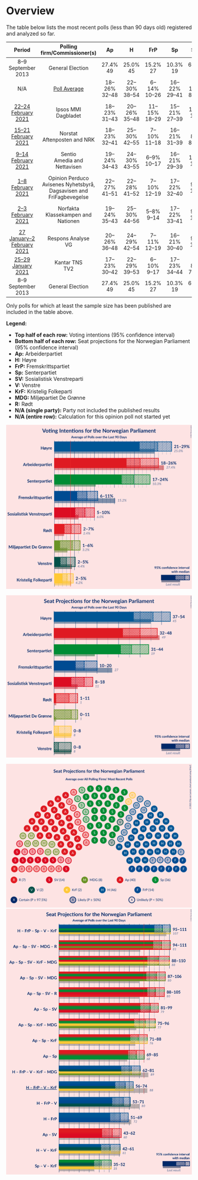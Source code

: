 # Overview

The table below lists the most recent polls (less than 90 days old) registered and analyzed so far.

| Period     | Polling firm/Commissioner(s) | Ap | H | FrP | Sp | SV | V | KrF | MDG | R |
|:----------:|:----------------------------:|:--:|:--:|:--:|:--:|:--:|:--:|:--:|:--:|:--:|
| 8–9 September 2013 | General Election | 27.4% <br> 49 | 25.0% <br> 45 | 15.2% <br> 27 | 10.3% <br> 19 | 6.0% <br> 11 | 4.4% <br> 8 | 4.2% <br> 8 | 3.2% <br> 1 | 2.4% <br> 1 |
| N/A | [Poll Average](average.html) | 18–26% <br> 32–48 | 22–30% <br> 38–54 | 6–14% <br> 10–26 | 16–22% <br> 29–41 | 5–10% <br> 8–18 | 2–6% <br> 0–10 | 2–5% <br> 0–8 | 3–6% <br> 1–11 | 2–6% <br> 1–11 |
| [22–24 February 2021](2021-02-24-IpsosMMI.html) | Ipsos MMI <br> Dagbladet | 18–23% <br> 31–43 | 20–26% <br> 35–48 | 11–15% <br> 18–29 | 15–21% <br> 27–39 | 6–10% <br> 10–18 | 3–6% <br> 2–11 | 2–5% <br> 1–8 | 3–5% <br> 1–10 | 2–4% <br> 1–7 |
| [15–21 February 2021](2021-02-21-Norstat.html) | Norstat <br> Aftenposten and NRK | 18–23% <br> 32–41 | 25–30% <br> 42–55 | 7–10% <br> 11–18 | 16–21% <br> 31–39 | 5–8% <br> 8–14 | 2–3% <br> 0–2 | 3–5% <br> 1–9 | 4–7% <br> 2–11 | 4–6% <br> 2–11 |
| [9–14 February 2021](2021-02-14-Sentio.html) | Sentio <br> Amedia and Nettavisen | 19–24% <br> 34–43 | 24–30% <br> 43–55 | 6–9% <br> 10–17 | 16–21% <br> 29–39 | 7–11% <br> 12–19 | 2–4% <br> 0–3 | 2–5% <br> 1–8 | 4–6% <br> 2–11 | 3–5% <br> 1–9 |
| [1–8 February 2021](2021-02-08-OpinionPerduco.html) | Opinion Perduco <br> Avisenes Nyhetsbyrå, Dagsavisen and FriFagbevegelse | 22–27% <br> 41–51 | 22–28% <br> 41–52 | 7–10% <br> 12–19 | 17–22% <br> 32–40 | 6–9% <br> 11–17 | 2–5% <br> 2–8 | 2–5% <br> 1–8 | 3–5% <br> 1–10 | 2–4% <br> 1–8 |
| [2–3 February 2021](2021-02-03-Norfakta.html) | Norfakta <br> Klassekampen and Nationen | 19–24% <br> 35–43 | 25–30% <br> 44–56 | 5–8% <br> 9–14 | 17–22% <br> 33–41 | 6–9% <br> 11–17 | 3–5% <br> 2–9 | 2–4% <br> 0–3 | 4–7% <br> 2–11 | 3–5% <br> 2–9 |
| [27 January–2 February 2021](2021-02-02-ResponsAnalyse.html) | Respons Analyse <br> VG | 20–26% <br> 36–48 | 24–29% <br> 42–54 | 7–11% <br> 12–19 | 16–21% <br> 30–40 | 6–9% <br> 11–16 | 1–3% <br> 0–2 | 2–5% <br> 1–8 | 3–5% <br> 1–9 | 3–6% <br> 2–10 |
| [25–29 January 2021](2021-01-29-KantarTNS.html) | Kantar TNS <br> TV2 | 17–23% <br> 30–42 | 22–29% <br> 39–53 | 6–10% <br> 9–17 | 17–23% <br> 34–44 | 4–8% <br> 7–13 | 3–6% <br> 2–10 | 2–4% <br> 0–6 | 4–7% <br> 2–11 | 4–7% <br> 2–12 |
| 8–9 September 2013 | General Election | 27.4% <br> 49 | 25.0% <br> 45 | 15.2% <br> 27 | 10.3% <br> 19 | 6.0% <br> 11 | 4.4% <br> 8 | 4.2% <br> 8 | 3.2% <br> 1 | 2.4% <br> 1 |

Only polls for which at least the sample size has been published are included in the table above.

**Legend:**
+ **Top half of each row:** Voting intentions (95% confidence interval)
+ **Bottom half of each row:** Seat projections for the Norwegian Parliament (95% confidence interval)
+ **Ap:** Arbeiderpartiet
+ **H:** Høyre
+ **FrP:** Fremskrittspartiet
+ **Sp:** Senterpartiet
+ **SV:** Sosialistisk Venstreparti
+ **V:** Venstre
+ **KrF:** Kristelig Folkeparti
+ **MDG:** Miljøpartiet De Grønne
+ **R:** Rødt
+ **N/A (single party):** Party not included the published results
+ **N/A (entire row):** Calculation for this opinion poll not started yet


![Graph with voting intentions not yet produced](average.png "Voting Intentions")

![Graph with seats not yet produced](average-seats.png "Seats")

![Graph with seating plan not yet produced](average-seating-plan.png "Seating Plan")
![Graph with coalitions seats not yet produced](average-coalitions-seats.png "Coalitions Seats")

